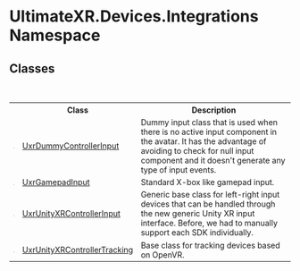 # UltimateXR.Devices.Integrations Namespace

## Classes
&nbsp;<table><tr><th></th><th>Class</th><th>Description</th></tr><tr><td>![Public class](media/pubclass.gif "Public class")</td><td><a href="T_UltimateXR_Devices_Integrations_UxrDummyControllerInput">UxrDummyControllerInput</a></td><td>
Dummy input class that is used when there is no active input component in the avatar. It has the advantage of avoiding to check for null input component and it doesn't generate any type of input events.</td></tr><tr><td>![Public class](media/pubclass.gif "Public class")</td><td><a href="T_UltimateXR_Devices_Integrations_UxrGamepadInput">UxrGamepadInput</a></td><td>
Standard X-box like gamepad input.</td></tr><tr><td>![Public class](media/pubclass.gif "Public class")</td><td><a href="T_UltimateXR_Devices_Integrations_UxrUnityXRControllerInput">UxrUnityXRControllerInput</a></td><td>
Generic base class for left-right input devices that can be handled through the new generic Unity XR input interface. Before, we had to manually support each SDK individually.</td></tr><tr><td>![Public class](media/pubclass.gif "Public class")</td><td><a href="T_UltimateXR_Devices_Integrations_UxrUnityXRControllerTracking">UxrUnityXRControllerTracking</a></td><td>
Base class for tracking devices based on OpenVR.</td></tr></table>&nbsp;
